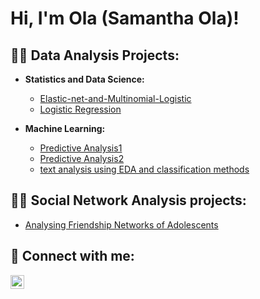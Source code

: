 <h1>Hi, I'm Ola (Samantha Ola)! </h1>

<h2>👨‍💻 Data Analysis Projects:</h2>

- <b>Statistics and Data Science: </b>
  - [Elastic-net-and-Multinomial-Logistic](https://github.com/SamOla-Portfolio/Elastic-net-and-Multinomial-Logistic/tree/master)
  - [Logistic Regression](https://github.com/SamOla-Portfolio/Logistic-regression/tree/main)

- <b> Machine Learning: </b>
  - [Predictive Analysis1](https://github.com/SamOla-Portfolio/DataCamp-Git/tree/main/Functions%20for%20Food%20Price%20Forecasts%202)
  - [Predictive Analysis2](https://github.com/SamOla-Portfolio/DataCamp-Git/tree/main/Predict%20Taxi%20Fares%20with%20Random%20Forests)
  - [text analysis using EDA and classification methods](https://github.com/SamOla-Portfolio/text-analysis/tree/main)

<h2>👨‍💻 Social Network Analysis projects:</h2>

  - [Analysing Friendship Networks of Adolescents](https://github.com/SamOla-Portfolio/social-network-analysis)

<h2> 🤳 Connect with me:</h2>

[<img align="left" alt="JoshMadakor | LinkedIn" width="22px" src="https://cdn.jsdelivr.net/npm/simple-icons@v3/icons/linkedin.svg" />][linkedin]

[linkedin]: https://www.linkedin.com/in/samantha-ola-daoud-b321b4187/


<!--
